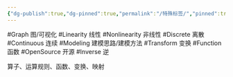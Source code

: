 ```yaml
---
{"dg-publish":true,"dg-pinned":true,"permalink":"/特殊标签/","pinned":true,"dgPassFrontmatter":true,"noteIcon":"","created":"2024-05-21T15:20:28.093+08:00","updated":"2024-07-15T00:35:38.524+08:00"}
---
```



#Graph  图/可视化
#Linearity  线性
#Nonlinearity  非线性
#Discrete      离散
#Continuous  连续
#Modeling    建模思路/建模方法
#Transform   变换
#Function   函数
#OpenSource  开源
#Inverse  逆


算子、运算规则、函数、变换、映射





